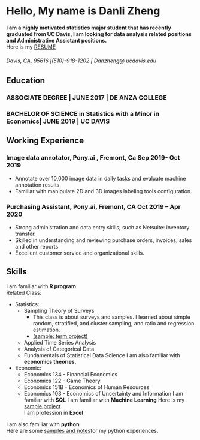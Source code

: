 # Hello, My name is Danli Zheng
**I am a highly motivated statistics major student that has recently graduated from UC Davis, I am looking for data analysis related positions and Administrative Assistant positions.**  
Here is my [RESUME](https://github.com/dani721/portfolio/blob/master/Danli%20Zheng%20resume.pdf)
###### Davis, CA, 95616 |(510)-918-1202 | Danzheng@ ucdavis.edu

## Education
### ASSOCIATE DEGREE | JUNE 2017 | DE ANZA COLLEGE
### BACHELOR OF SCIENCE in Statistics with a Minor in Economics| JUNE 2019 | UC DAVIS

## Working Experience
### Image data annotator, Pony.ai , Fremont, Ca Sep 2019- Oct 2019  
- Annotate over 10,000 image data in daily tasks and evaluate machine annotation results.  
- Familiar with manipulate 2D and 3D images labeling tools configuration.  
### Purchasing Assistant, Pony.ai, Fremont, CA Oct 2019 – Apr 2020  
- Strong administration and data entry skills; such as Netsuite: inventory transfer.  
- Skilled in understanding and reviewing purchase orders, invoices, sales and other reports  
- Excellent customer service and organizational skills.  

## Skills
I am familiar with **R program**  
Related Class: 
- Statistics: 
  * Sampling Theory of Surveys 
    - This class is about surveys and samples. I learned about simple random, stratified, and cluster sampling, and ratio and regression estimation.
    - [(sample: term project)](https://github.com/dani721/portfolio/blob/master/144%20project.pdf)
  * Applied Time Series Analysis
  * Analysis of Categorical Data  
  * Fundamentals of Statistical Data Science
I am also familiar with **economics theories.**  
- Economic: 
  * Economics 134 - Financial Economics
  * Economics 122 - Game Theory
  * Economics 151B - Economics of Human Resources
  * Economics 103 - Economics of Uncertainty and Information
I am familiar with **SQL**
I am familiar with **Machine Learning**
Here is my [sample project](house-prices-advanced-regression-techniques.ipynb)  
I am profession in **Excel**
  
I am also familiar with **python**  
Here are some [samples and notes](https://github.com/dani721/pythonnote)for my python experiences.


